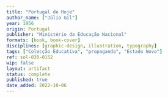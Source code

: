```yaml
---
title: "Portugal de Hoje"
author_name: ["Júlio Gil"]
year: 1956
origin: Portugal
publisher: "Ministério da Educação Nacional"
formats: [book, book-cover]
disciplines: [graphic-design, illustration, typography]
tags: ["Colecção Educativa", "propaganda", "Estado Novo"]
ref: sol-030-0152
wip: false
layout: artifact
status: complete
published: true
date_added: 2022-10-06
---
```


